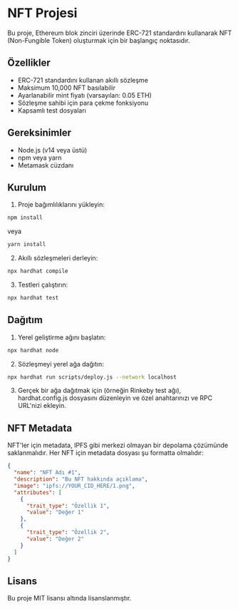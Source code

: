 # NFT Projesi

Bu proje, Ethereum blok zinciri üzerinde ERC-721 standardını kullanarak NFT (Non-Fungible Token) oluşturmak için bir başlangıç noktasıdır.

## Özellikler

- ERC-721 standardını kullanan akıllı sözleşme
- Maksimum 10,000 NFT basılabilir
- Ayarlanabilir mint fiyatı (varsayılan: 0.05 ETH)
- Sözleşme sahibi için para çekme fonksiyonu
- Kapsamlı test dosyaları

## Gereksinimler

- Node.js (v14 veya üstü)
- npm veya yarn
- Metamask cüzdanı

## Kurulum

1. Proje bağımlılıklarını yükleyin:

```bash
npm install
```

veya

```bash
yarn install
```

2. Akıllı sözleşmeleri derleyin:

```bash
npx hardhat compile
```

3. Testleri çalıştırın:

```bash
npx hardhat test
```

## Dağıtım

1. Yerel geliştirme ağını başlatın:

```bash
npx hardhat node
```

2. Sözleşmeyi yerel ağa dağıtın:

```bash
npx hardhat run scripts/deploy.js --network localhost
```

3. Gerçek bir ağa dağıtmak için (örneğin Rinkeby test ağı), hardhat.config.js dosyasını düzenleyin ve özel anahtarınızı ve RPC URL'nizi ekleyin.

## NFT Metadata

NFT'ler için metadata, IPFS gibi merkezi olmayan bir depolama çözümünde saklanmalıdır. Her NFT için metadata dosyası şu formatta olmalıdır:

```json
{
  "name": "NFT Adı #1",
  "description": "Bu NFT hakkında açıklama",
  "image": "ipfs://YOUR_CID_HERE/1.png",
  "attributes": [
    {
      "trait_type": "Özellik 1",
      "value": "Değer 1"
    },
    {
      "trait_type": "Özellik 2",
      "value": "Değer 2"
    }
  ]
}
```

## Lisans

Bu proje MIT lisansı altında lisanslanmıştır.
